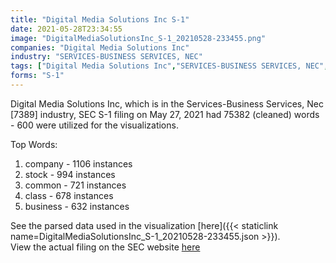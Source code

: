 ```yaml
---
title: "Digital Media Solutions Inc S-1"
date: 2021-05-28T23:34:55
image: "DigitalMediaSolutionsInc_S-1_20210528-233455.png"
companies: "Digital Media Solutions Inc"
industry: "SERVICES-BUSINESS SERVICES, NEC"
tags: ["Digital Media Solutions Inc","SERVICES-BUSINESS SERVICES, NEC","05-27-2021","S-1"]
forms: "S-1"
---
```

Digital Media Solutions Inc, which is in the Services-Business Services, Nec [7389] industry, SEC S-1 filing on May 27, 2021 had 75382 (cleaned) words - 600 were utilized for the visualizations.

Top Words:
1. company - 1106 instances
2. stock - 994 instances
3. common - 721 instances
4. class - 678 instances
5. business - 632 instances


See the parsed data used in the visualization [here]({{< staticlink name=DigitalMediaSolutionsInc_S-1_20210528-233455.json >}}).  
View the actual filing on the SEC website [here](https://www.sec.gov/Archives/edgar/data/1725134/0001140361-21-018890.txt)